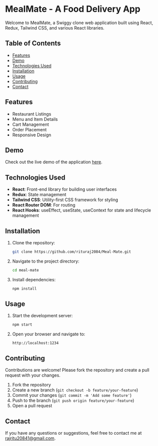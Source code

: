 # MealMate - A Food Delivery App

Welcome to MealMate, a Swiggy clone web application built using React, Redux, Tailwind CSS, and various React libraries.

## Table of Contents

- [Features](#features)
- [Demo](#demo)
- [Technologies Used](#technologies-used)
- [Installation](#installation)
- [Usage](#usage)
- [Contributing](#contributing)
- [Contact](#contact)

## Features

- Restaurant Listings
- Menu and Item Details
- Cart Management
- Order Placement
- Responsive Design

## Demo

Check out the live demo of the application [here](https://meal-mate-ritu.netlify.app/).

## Technologies Used

- **React**: Front-end library for building user interfaces
- **Redux**: State management
- **Tailwind CSS**: Utility-first CSS framework for styling
- **React Router DOM**: For routing
- **React Hooks**: useEffect, useState, useContext for state and lifecycle management

## Installation

1. Clone the repository:

   ```bash
   git clone https://github.com/rituraj2084/Meal-Mate.git
   ```

2. Navigate to the project directory:

   ```bash
   cd meal-mate
   ```

3. Install dependencies:

   ```bash
   npm install
   ```

## Usage

1. Start the development server:

   ```bash
   npm start
   ```

2. Open your browser and navigate to:

   ```
   http://localhost:1234
   ```

## Contributing

Contributions are welcome! Please fork the repository and create a pull request with your changes.

1. Fork the repository
2. Create a new branch (`git checkout -b feature/your-feature`)
3. Commit your changes (`git commit -m 'Add some feature'`)
4. Push to the branch (`git push origin feature/your-feature`)
5. Open a pull request

## Contact

If you have any questions or suggestions, feel free to contact me at [rajritu20841@gmail.com](mailto:rajritu20841@gmail.com).
